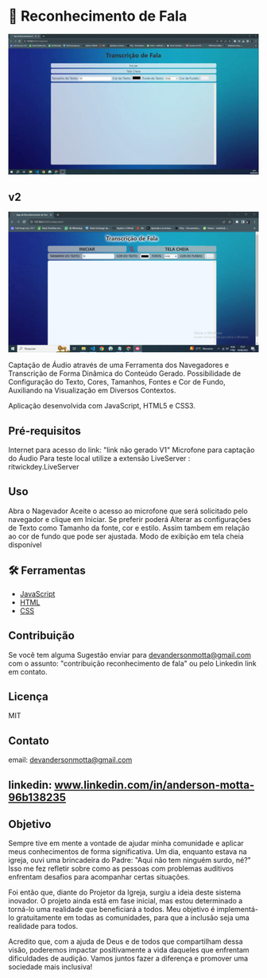 # 🦻 Reconhecimento de Fala

![Caso Pare de funcionar Atualize a página](images/inclusao.gif)

## v2
![Caso Pare de funcionar Atualize a página](images/test1.gif)

Captação de Áudio através de uma Ferramenta dos Navegadores e Transcrição de Forma Dinâmica do Conteúdo Gerado. Possibilidade de Configuração do Texto, Cores, Tamanhos, Fontes e Cor de Fundo, Auxiliando na Visualização em Diversos Contextos.

Aplicação desenvolvida com JavaScript, HTML5 e CSS3.

## Pré-requisitos

Internet para acesso do link: "link não gerado V1"
Microfone para captação do Áudio
Para teste local utilize a extensão LiveServer : ritwickdey.LiveServer


## Uso

Abra o Nagevador Aceite o acesso ao microfone que será solicitado pelo navegador e clique em Iniciar. 
Se preferir poderá Alterar as configurações de Texto como Tamanho da fonte, cor e estilo. Assim tambem em 
relação ao cor de fundo que pode ser ajustada.
Modo de exibição em tela cheia disponível

## 🛠 Ferramentas

- [JavaScript](https://developer.mozilla.org/pt-BR/docs/Web/JavaScript)
- [HTML](https://developer.mozilla.org/pt-BR/docs/Web/HTML)
- [CSS](https://developer.mozilla.org/pt-BR/docs/Web/CSS)

## Contribuição

Se você tem alguma Sugestão enviar para devandersonmotta@gmail.com com o assunto: "contribuição reconhecimento de fala" ou pelo Linkedin link em contato.

## Licença

MIT

## Contato

email: devandersonmotta@gmail.com

linkedin: www.linkedin.com/in/anderson-motta-96b138235
---

## Objetivo

Sempre tive em mente a vontade de ajudar minha comunidade e aplicar meus conhecimentos de forma significativa. Um dia, enquanto estava na igreja, ouvi uma brincadeira do Padre: "Aqui não tem ninguém surdo, né?" Isso me fez refletir sobre como as pessoas com problemas auditivos enfrentam desafios para acompanhar certas situações.

Foi então que, diante do Projetor da Igreja, surgiu a ideia deste sistema inovador. O projeto ainda está em fase inicial, mas estou determinado a torná-lo uma realidade que beneficiará a todos. Meu objetivo é implementá-lo gratuitamente em todas as comunidades, para que a inclusão seja uma realidade para todos.

Acredito que, com a ajuda de Deus e de todos que compartilham dessa visão, poderemos impactar positivamente a vida daqueles que enfrentam dificuldades de audição. Vamos juntos fazer a diferença e promover uma sociedade mais inclusiva!

